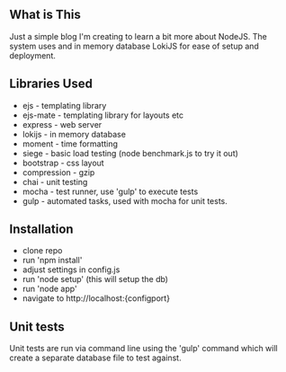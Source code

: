 ## What is This
Just a simple blog I'm creating to learn a bit more about NodeJS.  The system uses and in memory database LokiJS for ease of setup and deployment.  

## Libraries Used

 - ejs - templating library
 - ejs-mate - templating library for layouts etc
 - express - web server
 - lokijs - in memory database
 - moment - time formatting
 - siege - basic load testing  (node benchmark.js to try it out)
 - bootstrap - css layout
 - compression - gzip
 - chai - unit testing
 - mocha - test runner, use 'gulp' to execute tests
 - gulp - automated tasks, used with mocha for unit tests.

## Installation

 - clone repo
 - run 'npm install'
 - adjust settings in config.js
 - run 'node setup' (this will setup the db)
 - run 'node app'
 - navigate to http://localhost:{configport}

## Unit tests

Unit tests are run via command line using the 'gulp' command which will create a separate database file to test against.
